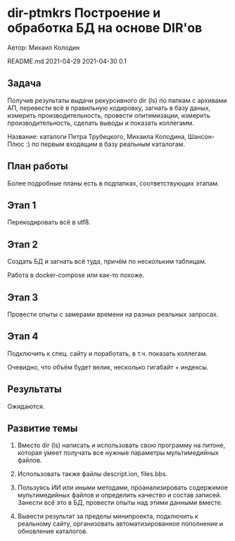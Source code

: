 dir-ptmkrs Построение и обработка БД на основе DIR'ов
=====================================================

Автор: Михаил Колодин

README.md
2021-04-29 2021-04-30 0.1

Задача
-----------------------------------------------------

Получив результаты выдачи рекурсивного dir (ls) по папкам с архивами АП,
перевести всё в правильную кодировку,
загнать в базу даных, 
измерить производительность,
провести опитимизации,
измерить производительность,
сделать выводы и показать коллегамм.

Название: каталоги Петра Трубецкого, Михаила Колодина, Шансон-Плюс :)
по первым входящим в базу реальным каталогам.

План работы
-----------------------------------------------------

Более подробные планы есть в подпапках, соответствующих этапам.

Этап 1
-----------------------------------------------------

Перекодировать всё в utf8.

Этап 2
-----------------------------------------------------

Создать БД и загнать всё туда,
причём по нескольким таблицам.

Работа в docker-compose или как-то похоже.

Этап 3
-----------------------------------------------------

Провести опыты с замерами времени на разных реальных запросах.

Этап 4
-----------------------------------------------------

Подключить к спец. сайту и поработать,
в т.ч. показать коллегам.

Очевидно, что объём будет велик, несколько гигабайт + индексы.

Результаты
-----------------------------------------------------

Ожидаются.

Развитие темы
-----------------------------------------------------

1. Вместо dir (ls) написать и использовать свою программу на питоне,
которая умеет получать все нужные параметры мультимедийных файлов.

2. Использовать также файлы descript.ion, files.bbs.

3. Пользуясь ИИ или иными методами, проанализировать содержимое 
мультимедийных файлов и определить качество и состав записей.
Занести всё это в БД,
провести опыты над этими данными вместе.

4. Вывести результат за пределы минипроекта,
подключить к реальному сайту,
организовать автоматизированное пополнение и обновление каталогов.

